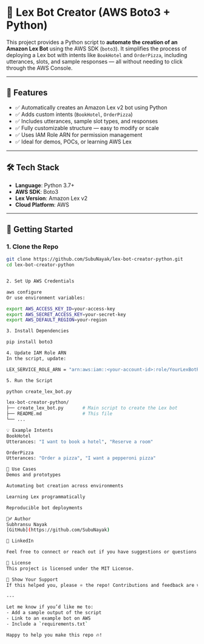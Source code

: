 # 🤖 Lex Bot Creator (AWS Boto3 + Python)

This project provides a Python script to **automate the creation of an Amazon Lex Bot** using the AWS SDK (`boto3`). It simplifies the process of deploying a Lex bot with intents like `BookHotel` and `OrderPizza`, including utterances, slots, and sample responses — all without needing to click through the AWS Console.

---

## 📌 Features

- ✅ Automatically creates an Amazon Lex v2 bot using Python
- ✅ Adds custom intents (`BookHotel`, `OrderPizza`)
- ✅ Includes utterances, sample slot types, and responses
- ✅ Fully customizable structure — easy to modify or scale
- ✅ Uses IAM Role ARN for permission management
- ✅ Ideal for demos, POCs, or learning AWS Lex

---

## 🛠️ Tech Stack

- **Language**: Python 3.7+
- **AWS SDK**: Boto3
- **Lex Version**: Amazon Lex v2
- **Cloud Platform**: AWS

---

## 🚀 Getting Started

### 1. Clone the Repo

```bash
git clone https://github.com/SubuNayak/lex-bot-creator-python.git
cd lex-bot-creator-python


2. Set Up AWS Credentials

aws configure
Or use environment variables:

export AWS_ACCESS_KEY_ID=your-access-key
export AWS_SECRET_ACCESS_KEY=your-secret-key
export AWS_DEFAULT_REGION=your-region

3. Install Dependencies

pip install boto3

4. Update IAM Role ARN
In the script, update:

LEX_SERVICE_ROLE_ARN = "arn:aws:iam::<your-account-id>:role/YourLexBotRole"

5. Run the Script

python create_lex_bot.py

lex-bot-creator-python/
├── create_lex_bot.py       # Main script to create the Lex bot
├── README.md               # This file
└── ...

💡 Example Intents
BookHotel
Utterances: "I want to book a hotel", "Reserve a room"

OrderPizza
Utterances: "Order a pizza", "I want a pepperoni pizza"

🧠 Use Cases
Demos and prototypes

Automating bot creation across environments

Learning Lex programmatically

Reproducible bot deployments

🙋‍♂️ Author
Subhransu Nayak
[GitHub](https://github.com/SubuNayak)

🔗 LinkedIn

Feel free to connect or reach out if you have suggestions or questions!

📜 License
This project is licensed under the MIT License.

🌟 Show Your Support
If this helped you, please ⭐ the repo! Contributions and feedback are welcome.

---

Let me know if you’d like me to:
- Add a sample output of the script
- Link to an example bot on AWS
- Include a `requirements.txt`

Happy to help you make this repo 🔥!







